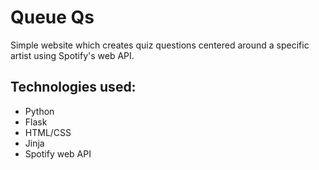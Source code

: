 # Queue Qs
Simple website which creates quiz questions centered around a specific artist using Spotify's web API.

## Technologies used:
  * Python
  * Flask
  * HTML/CSS
  * Jinja
  * Spotify web API

